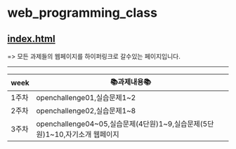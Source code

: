 # web_programming_class

## <a href="https://kim-do-kyun.github.io/web_programming_class/" target="_blank">index.html</a>
=> 모든 과제들의 웹페이지를 하이퍼링크로 갈수있는 페이지입니다.

<hr>

|week|📚과제내용📚|
|------|-------------------------------------------------------------|
|1주차|openchallenge01,실습문제1&#126;2|
|2주차|openchallenge02,실습문제1&#126;8|
|3주차|openchallenge04&#126;05,실습문제(4단원)1&#126;9,실습문제(5단원)1&#126;10,자기소개 웹페이지|
